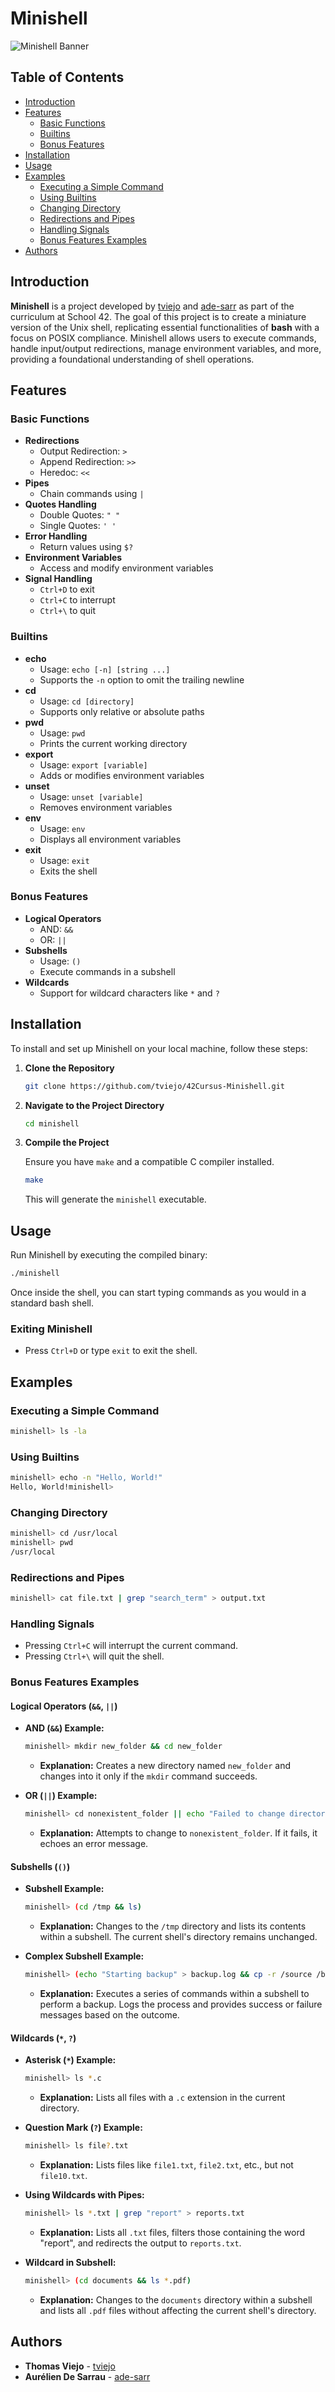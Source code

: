 
# Minishell

![Minishell Banner](screenshots/begin.png)

## Table of Contents

- [Introduction](#introduction)
- [Features](#features)
  - [Basic Functions](#basic-functions)
  - [Builtins](#builtins)
  - [Bonus Features](#bonus-features)
- [Installation](#installation)
- [Usage](#usage)
- [Examples](#examples)
  - [Executing a Simple Command](#executing-a-simple-command)
  - [Using Builtins](#using-builtins)
  - [Changing Directory](#changing-directory)
  - [Redirections and Pipes](#redirections-and-pipes)
  - [Handling Signals](#handling-signals)
  - [Bonus Features Examples](#bonus-features-examples)
- [Authors](#authors)

## Introduction

**Minishell** is a project developed by [tviejo](https://github.com/tviejo) and [ade-sarr](https://github.com/ade-sarr) as part of the curriculum at School 42. The goal of this project is to create a miniature version of the Unix shell, replicating essential functionalities of **bash** with a focus on POSIX compliance. Minishell allows users to execute commands, handle input/output redirections, manage environment variables, and more, providing a foundational understanding of shell operations.

## Features

### Basic Functions

- **Redirections**
  - Output Redirection: `>`
  - Append Redirection: `>>`
  - Heredoc: `<<`
- **Pipes**
  - Chain commands using `|`
- **Quotes Handling**
  - Double Quotes: `" "`
  - Single Quotes: `' '`
- **Error Handling**
  - Return values using `$?`
- **Environment Variables**
  - Access and modify environment variables
- **Signal Handling**
  - `Ctrl+D` to exit
  - `Ctrl+C` to interrupt
  - `Ctrl+\` to quit

### Builtins

- **echo**
  - Usage: `echo [-n] [string ...]`
  - Supports the `-n` option to omit the trailing newline
- **cd**
  - Usage: `cd [directory]`
  - Supports only relative or absolute paths
- **pwd**
  - Usage: `pwd`
  - Prints the current working directory
- **export**
  - Usage: `export [variable]`
  - Adds or modifies environment variables
- **unset**
  - Usage: `unset [variable]`
  - Removes environment variables
- **env**
  - Usage: `env`
  - Displays all environment variables
- **exit**
  - Usage: `exit`
  - Exits the shell

### Bonus Features

- **Logical Operators**
  - AND: `&&`
  - OR: `||`
- **Subshells**
  - Usage: `()`
  - Execute commands in a subshell
- **Wildcards**
  - Support for wildcard characters like `*` and `?`

## Installation

To install and set up Minishell on your local machine, follow these steps:

1. **Clone the Repository**

   ```bash
   git clone https://github.com/tviejo/42Cursus-Minishell.git
   ```

2. **Navigate to the Project Directory**

   ```bash
   cd minishell
   ```

3. **Compile the Project**

   Ensure you have `make` and a compatible C compiler installed.

   ```bash
   make
   ```

   This will generate the `minishell` executable.

## Usage

Run Minishell by executing the compiled binary:

```bash
./minishell
```

Once inside the shell, you can start typing commands as you would in a standard bash shell.

### Exiting Minishell

- Press `Ctrl+D` or type `exit` to exit the shell.

## Examples

### Executing a Simple Command

```bash
minishell> ls -la
```

### Using Builtins

```bash
minishell> echo -n "Hello, World!"
Hello, World!minishell>
```

### Changing Directory

```bash
minishell> cd /usr/local
minishell> pwd
/usr/local
```

### Redirections and Pipes

```bash
minishell> cat file.txt | grep "search_term" > output.txt
```

### Handling Signals

- Pressing `Ctrl+C` will interrupt the current command.
- Pressing `Ctrl+\` will quit the shell.

### Bonus Features Examples

#### Logical Operators (`&&`, `||`)

- **AND (`&&`) Example:**

  ```bash
  minishell> mkdir new_folder && cd new_folder
  ```

  - **Explanation:** Creates a new directory named `new_folder` and changes into it only if the `mkdir` command succeeds.

- **OR (`||`) Example:**

  ```bash
  minishell> cd nonexistent_folder || echo "Failed to change directory"
  ```

  - **Explanation:** Attempts to change to `nonexistent_folder`. If it fails, it echoes an error message.

#### Subshells (`()`)

- **Subshell Example:**

  ```bash
  minishell> (cd /tmp && ls)
  ```

  - **Explanation:** Changes to the `/tmp` directory and lists its contents within a subshell. The current shell's directory remains unchanged.

- **Complex Subshell Example:**

  ```bash
  minishell> (echo "Starting backup" > backup.log && cp -r /source /backup >> backup.log) && echo "Backup successful" || echo "Backup failed"
  ```

  - **Explanation:** Executes a series of commands within a subshell to perform a backup. Logs the process and provides success or failure messages based on the outcome.

#### Wildcards (`*`, `?`)

- **Asterisk (`*`) Example:**

  ```bash
  minishell> ls *.c
  ```

  - **Explanation:** Lists all files with a `.c` extension in the current directory.

- **Question Mark (`?`) Example:**

  ```bash
  minishell> ls file?.txt
  ```

  - **Explanation:** Lists files like `file1.txt`, `file2.txt`, etc., but not `file10.txt`.

- **Using Wildcards with Pipes:**

  ```bash
  minishell> ls *.txt | grep "report" > reports.txt
  ```

  - **Explanation:** Lists all `.txt` files, filters those containing the word "report", and redirects the output to `reports.txt`.

- **Wildcard in Subshell:**

  ```bash
  minishell> (cd documents && ls *.pdf)
  ```

  - **Explanation:** Changes to the `documents` directory within a subshell and lists all `.pdf` files without affecting the current shell's directory.

## Authors

- **Thomas Viejo** - [tviejo](https://github.com/tviejo)
- **Aurélien De Sarrau** - [ade-sarr](https://github.com/dpblue)
